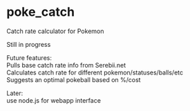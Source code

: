 # poke_catch
Catch rate calculator for Pokemon

Still in progress

Future features:  
Pulls base catch rate info from Serebii.net  
Calculates catch rate for different pokemon/statuses/balls/etc  
Suggests an optimal pokeball based on %/cost

Later:  
use node.js for webapp interface